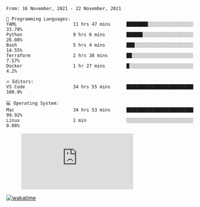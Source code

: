 <!--START_SECTION:waka-->
```text
From: 16 November, 2021 - 22 November, 2021

💬 Programming Languages: 
YAML                     11 hrs 47 mins      ████████░░░░░░░░░░░░░░░░░   33.78% 
Python                   9 hrs 6 mins        ██████░░░░░░░░░░░░░░░░░░░   26.08% 
Bash                     5 hrs 4 mins        ███░░░░░░░░░░░░░░░░░░░░░░   14.55% 
Terraform                2 hrs 38 mins       ██░░░░░░░░░░░░░░░░░░░░░░░   7.57% 
Docker                   1 hr 27 mins        █░░░░░░░░░░░░░░░░░░░░░░░░   4.2%

🔥 Editors: 
VS Code                  34 hrs 55 mins      █████████████████████████   100.0%

💻 Operating System: 
Mac                      34 hrs 53 mins      █████████████████████████   99.92% 
Linux                    1 min               ░░░░░░░░░░░░░░░░░░░░░░░░░   0.08%

```


<!--END_SECTION:waka-->

<figure><embed src="https://wakatime.com/share/@gregnrobinson/001c6d31-0c95-44f9-b6d7-9fd705354f62.svg"></embed></figure>

<!--[<img src="https://spotify-now-playing-cyan-seven.vercel.app/api/spotify-playing" alt="Spotify Now Playing" width="270" />](https://open.spotify.com/user/gregnrobinson-ca)-->

[![wakatime](https://wakatime.com/badge/user/37718f76-572e-4513-b2c5-41c4d93d287a.svg)](https://wakatime.com/@37718f76-572e-4513-b2c5-41c4d93d287a)



